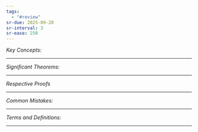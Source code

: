 ```yaml
---
tags:
  - "#review"
sr-due: 2025-09-20
sr-interval: 3
sr-ease: 250
---
```

*Key Concepts:*
___

*Significant Theorems:*
___

*Respective Proofs*
___

*Common Mistakes:*
___

*Terms and Definitions:*
___


